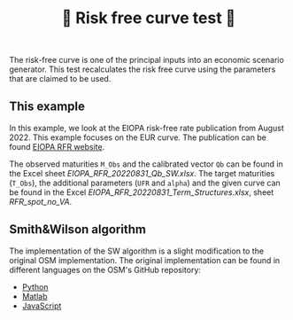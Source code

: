 <h1 align="center" style="border-botom: none">
  <b>
  🐍 Risk free curve test 🐍
 </b>
</h1>

</br>

The risk-free curve is one of the principal inputs into an economic scenario generator. This test recalculates the risk free curve using the parameters that are claimed to be used.

## This example
In this example, we look at the EIOPA risk-free rate publication from August 2022. This example focuses on the EUR curve.
The publication can be found [EIOPA RFR website](https://www.eiopa.europa.eu/tools-and-data/risk-free-interest-rate-term-structures_en).

The observed maturities `M_Obs` and the calibrated vector `Qb` can be found in the Excel sheet *EIOPA_RFR_20220831_Qb_SW.xlsx*.
The target maturities (`T_Obs`), the additional parameters (`UFR` and `alpha`) and the given curve can be found in the Excel *EIOPA_RFR_20220831_Term_Structures.xlsx*, sheet *RFR_spot_no_VA*.

## Smith&Wilson algorithm

The implementation of the SW algorithm is a slight modification to the original OSM implementation. The original implementation can be found in different languages on the OSM's GitHub repository:
-  [Python](https://github.com/qnity/smith_wilson_matlab)
-  [Matlab](https://github.com/qnity/smith_wilson_matlab)
-  [JavaScript](https://github.com/qnity/smith-wilson_javascript)

